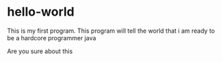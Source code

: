 # hello-world
This is my first program. This program will tell the world that i am ready to be a hardcore programmer java

Are you sure about this
